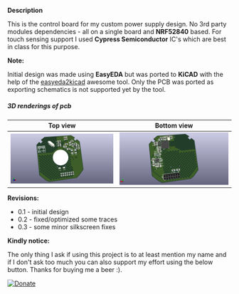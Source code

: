 **Description**

This is the control board for my custom power supply design. No 3rd party modules dependencies - all on a single board and **NRF52840** based.
For touch sensing support I used **Cypress Semiconductor** IC's which are best in class for this purpose.

**Note:**

Initial design was made using **EasyEDA** but was ported to **KiCAD** with the help of the [easyeda2kicad](https://github.com/wokwi/easyeda2kicad) awesome tool. Only the PCB was ported as exporting schematics is not supported yet by the tool.

##### 3D renderings of pcb

Top view | Bottom view
------------ | -------------
![Alt text](screenshots/Touch_Switch_1ch_PCB_Top.png?raw=true "top view") | ![Alt text](screenshots/Touch_Switch_1ch_PCB_Bottom.png?raw=true "bottom view")

**Revisions:**
 - 0.1 - initial design
 - 0.2 - fixed/optimized some traces
 - 0.3 - some minor silkscreen fixes
 
 **Kindly notice:**

The only thing I ask if using this project is to at least mention my name and if I don't ask too much you can also support my effort using the below button. Thanks for buying me a beer :).

[![Donate](https://img.shields.io/badge/Donate-PayPal-green.svg)](https://www.paypal.com/cgi-bin/webscr?cmd=_s-xclick&hosted_button_id=FWQ6WCAPBEDM4&source=url)
